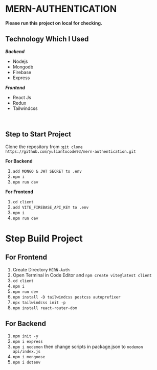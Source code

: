 # MERN-AUTHENTICATION

**Please run this project on local for checking.**

## Technology Which I Used

**_Backend_**

- Nodejs
- Mongodb
- Firebase
- Express

**_Frontend_**

- React Js
- Redux
- Tailwindcss

<br />

## Step to Start Project

Clone the repository from :`git clone https://github.com/yuliantocode93/mern-authentication.git`

**For Backend**

1. `add MONGO & JWT SECRET to .env`
2. `npm i`
3. `npm run dev`

**For Frontend**

1. `cd client`
2. `add VITE_FIREBASE_API_KEY to .env`
3. `npm i`
4. `npm run dev`

# Step Build Project

## For Frontend

1. Create Directory `MERN-Auth`
2. Open Terminal in Code Editor and `npm create vite@latest client`
3. `cd client`
4. `npm i`
5. `npm run dev`
6. `npm install -D tailwindcss postcss autoprefixer`
7. `npx tailwindcss init -p`
8. `npm install react-router-dom`

## For Backend

1. `npm init -y`
2. `npm i express`
3. `npm i nodemon` then change scripts in package.json to `nodemon api/index.js`
4. `npm i mongoose`
5. `npm i dotenv`

